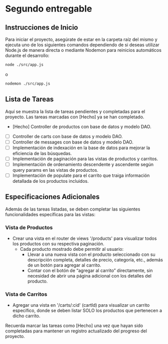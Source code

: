 
# Segundo entregable

## Instrucciones de Inicio

Para iniciar el proyecto, asegúrate de estar en la carpeta raíz del mismo y ejecuta uno de los siguientes comandos dependiendo de si deseas utilizar Node.js de manera directa o mediante Nodemon para reinicios automáticos durante el desarrollo:

```bash
node ./src/app.js
```

o

```bash
nodemon ./src/app.js
```

## Lista de Tareas

Aquí se muestra la lista de tareas pendientes y completadas para el proyecto. Las tareas marcadas con [Hecho] ya se han completado.

- [Hecho] Controller de productos con base de datos y modelo DAO.
- [ ] Controller de carts con base de datos y modelo DAO.
- [ ] Controller de messages con base de datos y modelo DAO.
- [ ] Implementación de indexación en la base de datos para mejorar la eficiencia de las búsquedas.
- [ ] Implementación de paginación para las vistas de productos y carritos.
- [ ] Implementación de ordenamiento descendente y ascendente según query params en las vistas de productos.
- [ ] Implementación de populate para el carrito que traiga información detallada de los productos incluidos.

## Especificaciones Adicionales

Además de las tareas listadas, se deben completar las siguientes funcionalidades específicas para las vistas:

### Vista de Productos

- Crear una vista en el router de views '/products' para visualizar todos los productos con su respectiva paginación.
  - Cada producto mostrado debe permitir al usuario:
    - Llevar a una nueva vista con el producto seleccionado con su descripción completa, detalles de precio, categoría, etc., además de un botón para agregar al carrito.
    - Contar con el botón de “agregar al carrito” directamente, sin necesidad de abrir una página adicional con los detalles del producto.

### Vista de Carritos

- Agregar una vista en '/carts/:cid' (cartId) para visualizar un carrito específico, donde se deben listar SOLO los productos que pertenecen a dicho carrito.

Recuerda marcar las tareas como [Hecho] una vez que hayan sido completadas para mantener un registro actualizado del progreso del proyecto.
